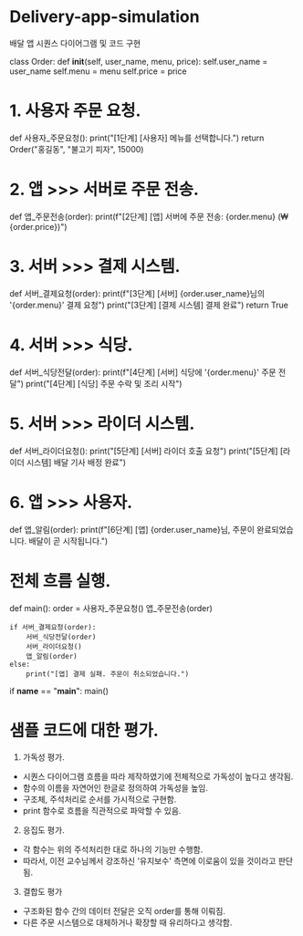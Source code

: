 # Delivery-app-simulation
배달 앱 시퀀스 다이어그램 및 코드 구현

class Order:
    def __init__(self, user_name, menu, price):
        self.user_name = user_name
        self.menu = menu
        self.price = price

# 1. 사용자 주문 요청.
def 사용자_주문요청():
    print("[1단계] [사용자] 메뉴를 선택합니다.")
    return Order("홍길동", "불고기 피자", 15000)

# 2. 앱 >>> 서버로 주문 전송.
def 앱_주문전송(order):
    print(f"[2단계] [앱] 서버에 주문 전송: {order.menu} (₩{order.price})")

# 3. 서버 >>> 결제 시스템.
def 서버_결제요청(order):
    print(f"[3단계] [서버] {order.user_name}님의 '{order.menu}' 결제 요청")
    print("[3단계] [결제 시스템] 결제 완료")
    return True

# 4. 서버 >>> 식당.
def 서버_식당전달(order):
    print(f"[4단계] [서버] 식당에 '{order.menu}' 주문 전달")
    print("[4단계] [식당] 주문 수락 및 조리 시작")

# 5. 서버 >>> 라이더 시스템.
def 서버_라이더요청():
    print("[5단계] [서버] 라이더 호출 요청")
    print("[5단계] [라이더 시스템] 배달 기사 배정 완료")

# 6. 앱 >>> 사용자.
def 앱_알림(order):
    print(f"[6단계] [앱] {order.user_name}님, 주문이 완료되었습니다. 배달이 곧 시작됩니다.")

# 전체 흐름 실행.
def main():
    order = 사용자_주문요청()
    앱_주문전송(order)

    if 서버_결제요청(order):
        서버_식당전달(order)
        서버_라이더요청()
        앱_알림(order)
    else:
        print("[앱] 결제 실패. 주문이 취소되었습니다.")

if __name__ == "__main__":
    main()

# 샘플 코드에 대한 평가.
1. 가독성 평가.
- 시퀀스 다이어그램 흐름을 따라 제작하였기에 전체적으로 가독성이 높다고 생각됨.
- 함수의 이름을 자연어인 한글로 정의하여 가독성을 높임.
- 구조체, 주석처리로 순서를 가시적으로 구현함.
- print 함수로 흐름을 직관적으로 파악할 수 있음.

2. 응집도 평가.
- 각 함수는 위의 주석처리한 대로 하나의 기능만 수행함.
- 따라서, 이전 교수님께서 강조하신 '유지보수' 측면에 이로움이 있을 것이라고 판단됨.

3. 결합도 평가
- 구조화된 함수 간의 데이터 전달은 오직 order를 통해 이뤄짐.
- 다른 주문 시스템으로 대체하거나 확장할 때 유리하다고 생각함.

